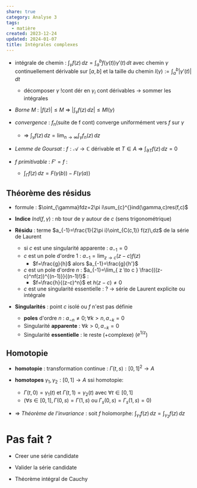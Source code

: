 ```yaml
---  
share: true  
category: Analyse 3  
tags:  
  - matière  
created: 2023-12-24  
updated: 2024-01-07  
title: Intégrales complexes  
---  
```

  
  
- intégrale de chemin : $\int _{\gamma}f(z) \, dz=\int_{a}^{b} f(\gamma(t))\gamma'(t) \, dt$ avec chemin $\gamma$ continuellement dérivable sur $[a,b]$ et la taille du chemin $l(\gamma):=\int_{a}^{b}|\gamma'(t)|  \, dt$  
	- décomposer $\gamma$ !cont dér en $\gamma_{i}$ cont dérivables → sommer les intégrales  
  
- *Borne* $M$ : $|f(z)| \leq M$ ⇒ $|\int_{\gamma}f(z)  \, dz|\leq Ml(\gamma)$  
  
- *convergence* : $f_{n}$(suite de f cont) converge uniformément vers $f$ sur $\gamma$  
	- ⇒ $\int _{\gamma}f(z) \, dz=\lim_{ n \to \infty }\int _{\gamma}f_{n}(z) \, dz$  
  
- *Lemme de Goursat* : $f:\mathcal{A}\to \mathbb{C}$  dérivable et  $T\in A$ ⇒ $\int _{\partial T}f(z) \, dz=0$  
  
  
- $f$ *primitivable* : $F'=f$ :  
	- $\int _{\Gamma}f(z) \, dz=F(\gamma(b))-F(\gamma(a))$  
## Théorème des résidus  
  
- formule : $\oint_{\gamma}fdz=2\pi i\sum_{c}^{}ind(\gamma,c)res(f,c)$  
  
- **Indice** $Ind(f,\gamma)$ : nb tour de $\gamma$ autour de $c$ (sens trigonométrique)  
  
- **Résidu** : terme $a_{-1}=\frac{1}{2\pi i}\oint_{C(c,1)} f(z)\,dz$ de la série de Laurent  
	- si $c$ est une singularité apparente : $a_{-1}=0$  
	- $c$ est un pole d'ordre 1 : $a_{-1}=\lim_{ z \to c }(z-c)f(z)$  
		- $f=\frac{g}{h}$ alors $a_{-1}=\frac{g}{h'}$  
	- $c$ est un pole d'ordre $n$ : $a_{-1}=\lim_{ z \to c } \frac{((z-c)^nf(z))^{(n-1)}}{(n-1)!}$ :  
		- $f=\frac{h}{(z-c)^n}$ et $h(z-c)\neq 0$  
	- $c$ est une singularité essentielle : ? → série de Laurent explicite ou intégrale  
  
- **Singularités** : point $c$ isolé ou $f$ n'est pas définie   
	- **poles** d'ordre $n$ : $a_{-n}\neq 0; \forall k>n, a_{-k}=0$  
	- Singularité **apparente** : $\forall k>0,a_{-k}=0$  
	- Singularité **essentielle** : le reste (+complexe) ($e^{1/z}$)  
  
## Homotopie  
  
- **homotopie** : transformation continue : $\Gamma(t,s):[0,1]^{2}\to A$  
  
- **homotopes** $\gamma_{1},\gamma_{2}:[0,1]\to A$  ssi homotopie:   
	- $\Gamma(t,0)=\gamma_{1}(t)$ et $\Gamma(t,1)=\gamma_{2}(t)$ avec $\forall t\in [0,1]$  
	- ($\forall s \in[0,1],\Gamma(0,s)=\Gamma(1,s)$ ou  $\Gamma_{s}(0,s)=\Gamma_{s}(1,s)=0$)  
  
- ⇒ *Théorème de l'invariance* : soit $f$ holomorphe: $\int_{\gamma_{1}}^{} f(z) \, dz=\int_{\gamma_{2}}^{} f(z) \, dz$  
  
# Pas fait ?  
  
- Creer une série candidate  
  
- Valider la série candidate  
  
- Théorème intégral de Cauchy  

